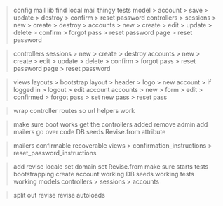 > config mail lib
> find local mail thingy
> tests
  > model
    > account
      > save
      > update
      > destroy
      > confirm
      > reset password
  > controllers
    > sessions
      > new
      > create
      > destroy
    > accounts
      > new
      > create
      > edit
      > update
      > delete
      > confirm
      > forgot pass
      > reset password page
      > reset password

> controllers
  > sessions
    > new
    > create
    > destroy
  > accounts
    > new
    > create
    > edit
    > update
    > delete
    > confirm
    > forgot pass
    > reset password page
    > reset password

> views
  > layouts
    > bootstrap layout
      > header
        > logo
        > new account 
        > if logged in
          > logout
          > edit account 
  > accounts
    > new
    > form
    > edit
    > confirmed
    > forgot pass
    > set new pass
    > reset pass

> wrap controller routes so url helpers work

> make sure boot works
> get the controllers added
> remove admin
> add mailers
> go over code
> DB seeds
> Revise.from attribute

> mailers
  > confirmable
  > recoverable 
  > views
    > confirmation_instructions
    > reset_password_instructions

> add revise locale
> set domain
> set Revise.from
> make sure starts
> tests bootstrapping
> create account working
> DB seeds working
> tests working
  > models
  > controllers
    > sessions
    > accounts

> split out revise
  > revise autoloads